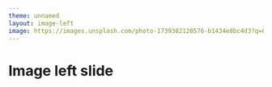```yaml
---
theme: unnamed
layout: image-left
image: https://images.unsplash.com/photo-1739382120576-b1434e8bc4d3?q=80&w=3775&auto=format&fit=crop&ixlib=rb-4.0.3&ixid=M3wxMjA3fDB8MHxwaG90by1wYWdlfHx8fGVufDB8fHx8fA%3D%3D
---
```


# Image left slide

